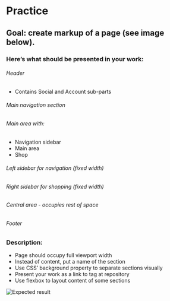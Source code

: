 # Practice

## Goal: create markup of a page (see image below). 

### Here’s what should be presented in your work:
###### Header
* Contains Social and Account sub-parts
###### Main navigation section
###### Main area with:
* Navigation sidebar
* Main area
* Shop
###### Left sidebar for navigation (fixed width)
###### Right sidebar for shopping  (fixed width)
###### Central area - occupies rest of space
###### Footer

### Description:
* Page should occupy full viewport width
* Instead of content, put a name of the section
* Use CSS’ background property to separate sections visually
* Present your work as a link to tag at repository
* Use flexbox to layout content of some sections

![Expected result]("https://lh3.googleusercontent.com/3gkjPQaBGA9cTjSl9RA55LG4Uznzga4LNa0Y64RPgo4noeTO1wOMBZVH9XFUnzb324qMOsN27wq5vXYSAsjlHolR2BB__m4q38P-dkA9i8cBht2ZxbXEEJV671WvpLo4F4Ea_1Hi")
